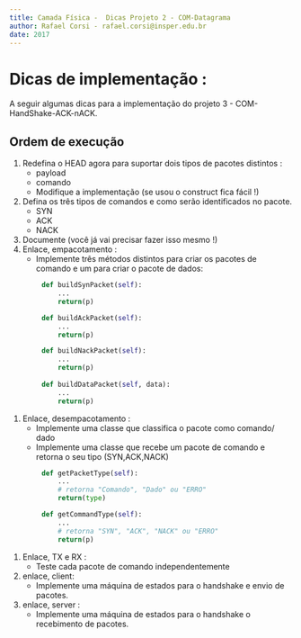 ```yaml
---
title: Camada Física -  Dicas Projeto 2 - COM-Datagrama 
author: Rafael Corsi - rafael.corsi@insper.edu.br
date: 2017
---
```


# Dicas de implementação :

A seguir algumas dicas para a implementação do projeto 3 - COM-HandShake-ACK-nACK.

## Ordem de execução

1. Redefina o HEAD agora para suportar dois tipos de pacotes distintos :
    - payload
    - comando
    - Modifique a implementação (se usou o construct fica fácil !)
1. Defina os três tipos de comandos e como serão identificados no pacote.
    - SYN
    - ACK
    - NACK
1. Documente (você já vai precisar fazer isso mesmo !)
1. Enlace, empacotamento :
    - Implemente três métodos distintos para criar os pacotes de comando e um para criar o pacote de dados:
    
```python
        def buildSynPacket(self):
            ...
            return(p)

        def buildAckPacket(self):
            ...
            return(p)

        def buildNackPacket(self):
            ...
            return(p)
            
        def buildDataPacket(self, data):
            ...
            return(p)
```
1. Enlace, desempacotamento :
    - Implemente uma classe que classifica o pacote como comando/ dado
    - Implemente uma classe que recebe um pacote de comando e retorna o seu tipo (SYN,ACK,NACK)


```python
        def getPacketType(self):
            ...
            # retorna "Comando", "Dado" ou "ERRO"
            return(type) 

        def getCommandType(self):
            ...
            # retorna "SYN", "ACK", "NACK" ou "ERRO"
            return(p)
```
1. Enlace, TX e RX :
    - Teste cada pacote de comando independentemente 
1. enlace, client:
    - Implemente uma máquina de estados para o handshake e envio de pacotes.
1. enlace, server :
    - Implemente uma máquina de estados para o handshake o recebimento de pacotes.

